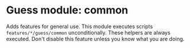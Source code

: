 # Guess module: common

Adds features for general use. This module executes scripts `features/*/guess/common`
unconditionally. These helpers are always executed. Don't disable this feature
unless you know what you are doing.
